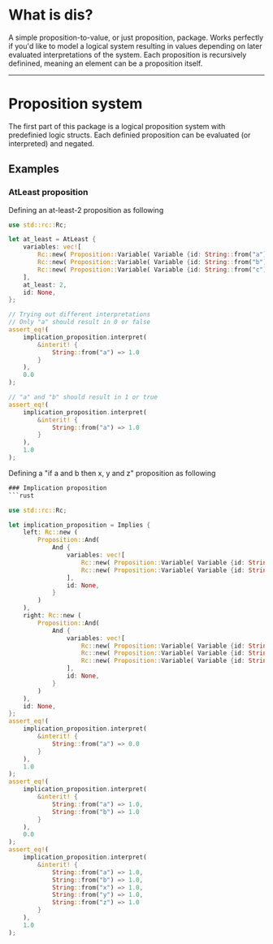 
# What is dis?
A simple proposition-to-value, or just proposition, package. Works perfectly if you'd like to model a logical system resulting in values depending on later evaluated interpretations of the system. Each proposition is recursively definined, meaning an element can be a proposition itself.

--------

# Proposition system
The first part of this package is a logical proposition system with predefinied logic structs. Each definied proposition can be evaluated (or interpreted) and negated.
## Examples
### AtLeast proposition

Defining an at-least-2 proposition as following

```rust
use std::rc::Rc;

let at_least = AtLeast {
    variables: vec![
        Rc::new( Proposition::Variable( Variable {id: String::from("a") } ) ),
        Rc::new( Proposition::Variable( Variable {id: String::from("b") } ) ),
        Rc::new( Proposition::Variable( Variable {id: String::from("c") } ) ),
    ],
    at_least: 2,
    id: None,
};

// Trying out different interpretations
// Only "a" should result in 0 or false
assert_eq!(
    implication_proposition.interpret(
        &interit! {
            String::from("a") => 1.0
        }
    ), 
    0.0
);

// "a" and "b" should result in 1 or true
assert_eq!(
    implication_proposition.interpret(
        &interit! {
            String::from("a") => 1.0
        }
    ), 
    1.0
);

```

Defining a "if a and b then x, y and z" proposition as following

```rust
### Implication proposition
```rust

use std::rc::Rc;

let implication_proposition = Implies {
    left: Rc::new (
        Proposition::And(
            And {
                variables: vec![
                    Rc::new( Proposition::Variable( Variable {id: String::from("a") } ) ),
                    Rc::new( Proposition::Variable( Variable {id: String::from("b") } ) ),
                ],
                id: None,
            }
        )
    ),
    right: Rc::new (
        Proposition::And( 
            And {
                variables: vec![
                    Rc::new( Proposition::Variable( Variable {id: String::from("x") } ) ),
                    Rc::new( Proposition::Variable( Variable {id: String::from("y") } ) ),
                    Rc::new( Proposition::Variable( Variable {id: String::from("z") } ) ),
                ],
                id: None,
            }
        )
    ),
    id: None,
};
assert_eq!(
    implication_proposition.interpret(
        &interit! {
            String::from("a") => 0.0
        }
    ), 
    1.0
);
assert_eq!(
    implication_proposition.interpret(
        &interit! {
            String::from("a") => 1.0,
            String::from("b") => 1.0
        }
    ), 
    0.0
);
assert_eq!(
    implication_proposition.interpret(
        &interit! {
            String::from("a") => 1.0,
            String::from("b") => 1.0,
            String::from("x") => 1.0,
            String::from("y") => 1.0,
            String::from("z") => 1.0
        }
    ), 
    1.0
);
```